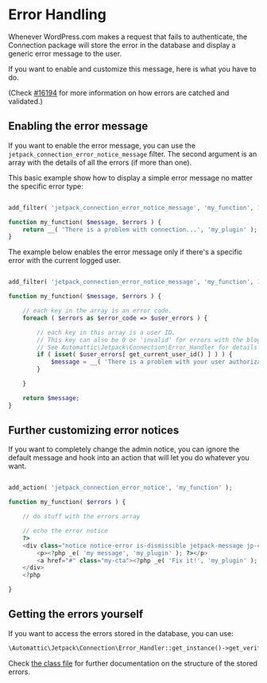 # Error Handling

Whenever WordPress.com makes a request that fails to authenticate, the Connection package will store the error in the database and display a generic error message to the user.

If you want to enable and customize this message, here is what you have to do.

(Check [#16194](https://github.com/Automattic/jetpack/pull/16194) for more information on how errors are catched and validated.)

## Enabling the error message

If you want to enable the error message, you can use the `jetpack_connection_error_notice_message` filter. The second argument is an array with the details of all the errors (if more than one).

This basic example show how to display a simple error message no matter the specific error type:

```PHP

add_filter( 'jetpack_connection_error_notice_message', 'my_function', 10, 2 );

function my_function( $message, $errors ) {
	return __( 'There is a problem with connection...', 'my_plugin' );
}

```

The example below enables the error message only if there's a specific error with the current logged user.

```PHP

add_filter( 'jetpack_connection_error_notice_message', 'my_function', 10, 2 );

function my_function( $message, $errors ) {

	// each key in the array is an error code.
	foreach ( $errors as $error_code => $user_errors ) {

		// each key in this array is a user ID.
		// This key can also be 0 or 'invalid' for errors with the blog token
		// See Automattic\Jetpack\Connection\Error_Handler for details on the array structure.
		if ( isset( $user_errors[ get_current_user_id() ] ) ) {
			$message = __( 'There is a problem with your user authorization...', 'my_plugin' );
		}

	}

	return $message;
}

```

## Further customizing error notices

If you want to completely change the admin notice, you can ignore the default message and hook into an action that will let you do whatever you want.

```PHP

add_action( 'jetpack_connection_error_notice', 'my_function' );

function my_function( $errors ) {

	// do stuff with the errors array

	// echo the error notice
	?>
	<div class="notice notice-error is-dismissible jetpack-message jp-connect" style="display:block !important;">
		<p><?php _e( 'my message', 'my_plugin' ); ?></p>
		<a href="#" class="my-cta"><?php _e( 'Fix it!', 'my_plugin' ); ?></a>
	</div>
	<?php

}

```

## Getting the errors yourself

If you want to access the errors stored in the database, you can use:

```PHP
\Automattic\Jetpack\Connection\Error_Handler::get_instance()->get_verified_errors()
```

Check [the class file](../src/class-error-handler.php) for further documentation on the structure of the stored errors.
